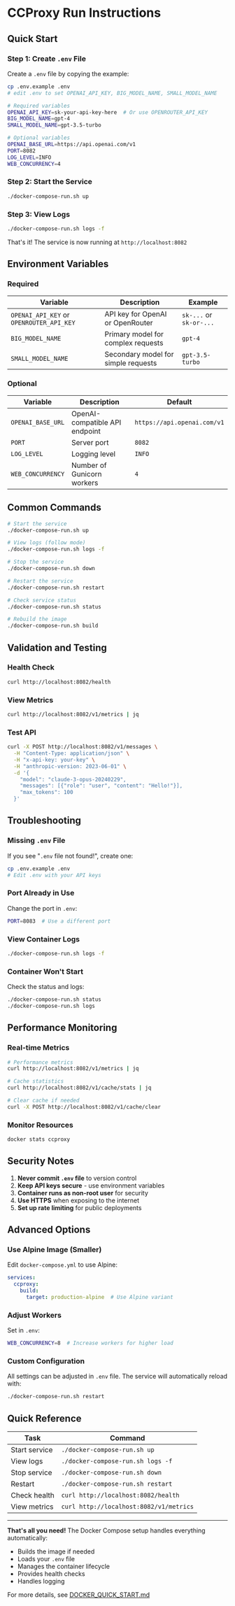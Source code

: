 # CCProxy Run Instructions

## Quick Start

### Step 1: Create `.env` File

Create a `.env` file by copying the example:

```bash
cp .env.example .env
# edit .env to set OPENAI_API_KEY, BIG_MODEL_NAME, SMALL_MODEL_NAME
```

```bash
# Required variables
OPENAI_API_KEY=sk-your-api-key-here  # Or use OPENROUTER_API_KEY
BIG_MODEL_NAME=gpt-4
SMALL_MODEL_NAME=gpt-3.5-turbo

# Optional variables
OPENAI_BASE_URL=https://api.openai.com/v1
PORT=8082
LOG_LEVEL=INFO
WEB_CONCURRENCY=4
```

### Step 2: Start the Service

```bash
./docker-compose-run.sh up
```

### Step 3: View Logs

```bash
./docker-compose-run.sh logs -f
```

That's it! The service is now running at `http://localhost:8082`

## Environment Variables

### Required

| Variable | Description | Example |
|----------|-------------|---------|
| `OPENAI_API_KEY` or `OPENROUTER_API_KEY` | API key for OpenAI or OpenRouter | `sk-...` or `sk-or-...` |
| `BIG_MODEL_NAME` | Primary model for complex requests | `gpt-4` |
| `SMALL_MODEL_NAME` | Secondary model for simple requests | `gpt-3.5-turbo` |

### Optional

| Variable | Description | Default |
|----------|-------------|---------|
| `OPENAI_BASE_URL` | OpenAI-compatible API endpoint | `https://api.openai.com/v1` |
| `PORT` | Server port | `8082` |
| `LOG_LEVEL` | Logging level | `INFO` |
| `WEB_CONCURRENCY` | Number of Gunicorn workers | `4` |

## Common Commands

```bash
# Start the service
./docker-compose-run.sh up

# View logs (follow mode)
./docker-compose-run.sh logs -f

# Stop the service
./docker-compose-run.sh down

# Restart the service
./docker-compose-run.sh restart

# Check service status
./docker-compose-run.sh status

# Rebuild the image
./docker-compose-run.sh build
```

## Validation and Testing

### Health Check
```bash
curl http://localhost:8082/health
```

### View Metrics
```bash
curl http://localhost:8082/v1/metrics | jq
```

### Test API
```bash
curl -X POST http://localhost:8082/v1/messages \
  -H "Content-Type: application/json" \
  -H "x-api-key: your-key" \
  -H "anthropic-version: 2023-06-01" \
  -d '{
    "model": "claude-3-opus-20240229",
    "messages": [{"role": "user", "content": "Hello!"}],
    "max_tokens": 100
  }'
```

## Troubleshooting

### Missing `.env` File
If you see "`.env` file not found!", create one:
```bash
cp .env.example .env
# Edit .env with your API keys
```

### Port Already in Use
Change the port in `.env`:
```bash
PORT=8083  # Use a different port
```

### View Container Logs
```bash
./docker-compose-run.sh logs -f
```

### Container Won't Start
Check the status and logs:
```bash
./docker-compose-run.sh status
./docker-compose-run.sh logs
```

## Performance Monitoring

### Real-time Metrics
```bash
# Performance metrics
curl http://localhost:8082/v1/metrics | jq

# Cache statistics
curl http://localhost:8082/v1/cache/stats | jq

# Clear cache if needed
curl -X POST http://localhost:8082/v1/cache/clear
```

### Monitor Resources
```bash
docker stats ccproxy
```

## Security Notes

1. **Never commit `.env` file** to version control
2. **Keep API keys secure** - use environment variables
3. **Container runs as non-root user** for security
4. **Use HTTPS** when exposing to the internet
5. **Set up rate limiting** for public deployments

## Advanced Options

### Use Alpine Image (Smaller)
Edit `docker-compose.yml` to use Alpine:
```yaml
services:
  ccproxy:
    build:
      target: production-alpine  # Use Alpine variant
```

### Adjust Workers
Set in `.env`:
```bash
WEB_CONCURRENCY=8  # Increase workers for higher load
```

### Custom Configuration
All settings can be adjusted in `.env` file. The service will automatically reload with:
```bash
./docker-compose-run.sh restart
```

## Quick Reference

| Task | Command |
|------|---------|
| Start service | `./docker-compose-run.sh up` |
| View logs | `./docker-compose-run.sh logs -f` |
| Stop service | `./docker-compose-run.sh down` |
| Restart | `./docker-compose-run.sh restart` |
| Check health | `curl http://localhost:8082/health` |
| View metrics | `curl http://localhost:8082/v1/metrics` |

---

**That's all you need!** The Docker Compose setup handles everything automatically:
- Builds the image if needed
- Loads your `.env` file
- Manages the container lifecycle
- Provides health checks
- Handles logging

For more details, see [DOCKER_QUICK_START.md](DOCKER_QUICK_START.md)